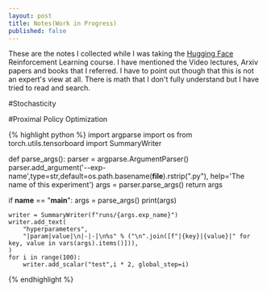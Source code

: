 ```yaml
---
layout: post
title: Notes(Work in Progress)
published: false
---
```

These are the notes I collected while I was taking the [Hugging Face](https://huggingface.co/docs/hub/index)
Reinforcement Learning course. I have mentioned the Video lectures, Arxiv papers and books that I referred.
I have to point out though that this is not an expert's view at all. There is math that I don't fully
understand but I have tried to read and search.

#Stochasticity

#Proximal Policy Optimization

{% highlight python %}
import argparse
import os
from torch.utils.tensorboard import SummaryWriter

def parse_args():
    parser = argparse.ArgumentParser()
    parser.add_argument('--exp-name',type=str,default=os.path.basename(__file__).rstrip(".py"),
                        help='The name of this experiment')
    args = parser.parse_args()
    return args

if __name__ == "__main__":
    args = parse_args()
    print(args)

    writer = SummaryWriter(f"runs/{args.exp_name}")
    writer.add_text(
        "hyperparameters",
        "|param|value|\n|-|-|\n%s" % ("\n".join([f"|{key}|{value}|" for key, value in vars(args).items()])),
    )
    for i in range(100):
        writer.add_scalar("test",i * 2, global_step=i)
{% endhighlight %}
